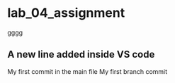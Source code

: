 # lab_04_assignment
gggg
## A new line added inside VS code
My first commit in the main file
My first branch commit